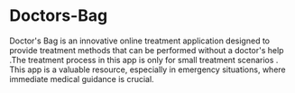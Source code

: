 # Doctors-Bag
Doctor's Bag is an innovative online treatment application designed to provide treatment methods that can be performed without a doctor's help .The treatment process in this app is only for small treatment scenarios . This app is a valuable resource, especially in emergency situations, where immediate medical guidance is crucial.
